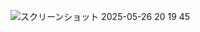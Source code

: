 ![スクリーンショット 2025-05-26 20 19 45](https://github.com/user-attachments/assets/240643fd-a74f-4b07-a2c4-49e4574fe474)
